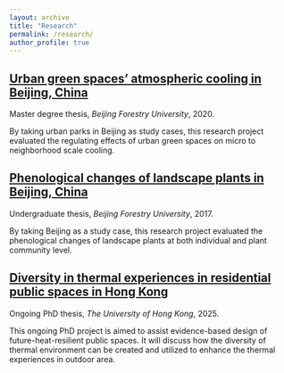 ```yaml
---
layout: archive
title: "Research"
permalink: /research/
author_profile: true
---
```


[Urban green spaces’ atmospheric cooling in Beijing, China](/research/2020-UGScooling)
----

Master degree thesis, <i>Beijing Forestry University</i>, 2020.

By taking urban parks in Beijing as study cases, this research project evaluated the regulating effects of urban green spaces on micro to neighborhood scale cooling.

[Phenological changes of landscape plants in Beijing, China](/research/2017-Phenology)
----

Undergraduate thesis, <i>Beijing Forestry University</i>, 2017.

By taking Beijing as a study case, this research project evaluated the phenological changes of landscape plants at both individual and plant community level.

[Diversity in thermal experiences in residential public spaces in Hong Kong](/research/2015-dOTC)
----

Ongoing PhD thesis, <i>The University of Hong Kong</i>, 2025.

This ongoing PhD project is aimed to assist evidence-based design of future-heat-resilient public spaces. It will discuss how the diversity of thermal environment can be created and utilized to enhance the thermal experiences in outdoor area.